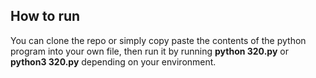 ## How to run
You can clone the repo or simply copy paste the contents of the python program into your own file,
then run it by running **python 320.py** or **python3 320.py** depending on your environment.
